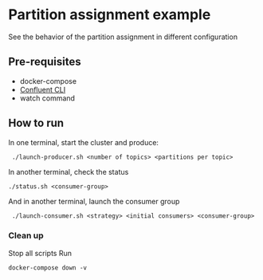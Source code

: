 # Partition assignment example

See the behavior of the partition assignment in different configuration

## Pre-requisites
* docker-compose
* [Confluent CLI](https://docs.confluent.io/platform/current/installation/installing_cp/zip-tar.html)
* watch command

## How to run

In one terminal, start the cluster and produce:

     ./launch-producer.sh <number of topics> <partitions per topic>

In another terminal, check the status

    ./status.sh <consumer-group>

And in another terminal, launch the consumer group

     ./launch-consumer.sh <strategy> <initial consumers> <consumer-group>


### Clean up

Stop all scripts
Run

    docker-compose down -v
